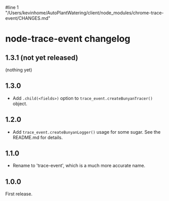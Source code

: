 #line 1 "/Users/kevinhome/AutoPlantWatering/client/node_modules/chrome-trace-event/CHANGES.md"
# node-trace-event changelog

## 1.3.1 (not yet released)

(nothing yet)


## 1.3.0

- Add `.child(<fields>)` option to `trace_event.createBunyanTracer()` object.


## 1.2.0

- Add `trace_event.createBunyanLogger()` usage for some sugar. See the
  README.md for details.


## 1.1.0

- Rename to 'trace-event', which is a much more accurate name.


## 1.0.0

First release.
